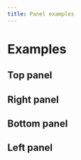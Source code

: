 ```yaml
---
title: Panel examples
---
```


# Examples

## Top panel

<PreviewPlayground :html="() => import('./stories/top/app.twig')" :script="() => import('./stories/app.js?raw')"/>

## Right panel

<PreviewPlayground :html="() => import('./stories/right/app.twig')" :script="() => import('./stories/app.js?raw')"/>

## Bottom panel

<PreviewPlayground :html="() => import('./stories/bottom/app.twig')" :script="() => import('./stories/app.js?raw')"/>

## Left panel

<PreviewPlayground :html="() => import('./stories/left/app.twig')" :script="() => import('./stories/app.js?raw')"/>

